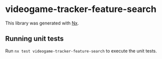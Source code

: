 # videogame-tracker-feature-search

This library was generated with [Nx](https://nx.dev).

## Running unit tests

Run `nx test videogame-tracker-feature-search` to execute the unit tests.

